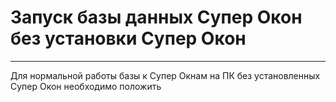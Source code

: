 # Запуск базы данных Супер Окон без установки Супер Окон #

---

Для нормальной работы базы к Супер Окнам на ПК без установленных Супер Окон необходимо положить 